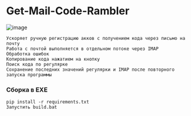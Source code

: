 # Get-Mail-Code-Rambler

![image](https://github.com/Underneach/Get-Mail-Code-Rambler/assets/137613889/83e9c898-7159-458c-b602-c2e3b5c0a0c1)

    Ускоряет ручную регистрацию акков с получением кода через письмо на почту
    Работа с почтой выполняется в отдельном потоке через IMAP
    Обработка ошибок
    Копирование кода нажатием на кнопку
    Поиск кода по регулярке
    Сохранение последних значений регулярки и IMAP после повторного запуска программы




### Сборка в EXE
    pip install -r requirements.txt
    Запустить build.bat
